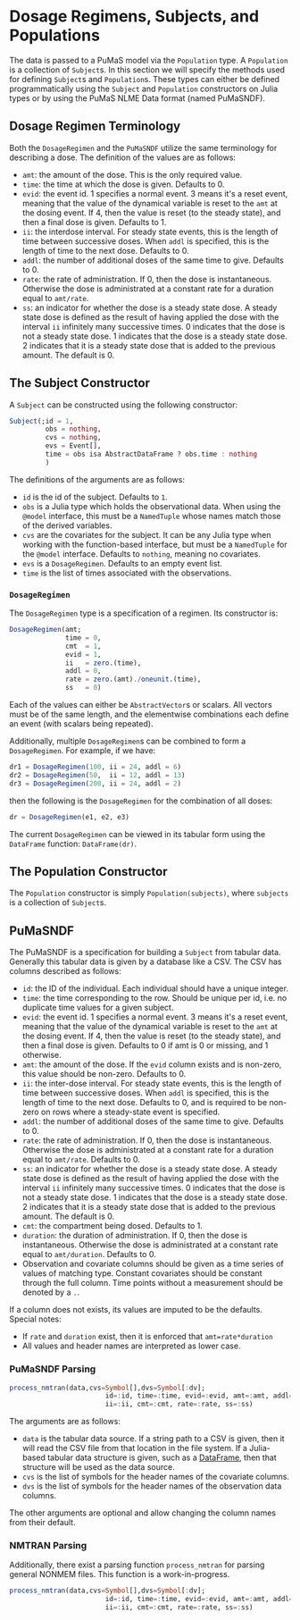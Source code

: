 # Dosage Regimens, Subjects, and Populations

The data is passed to a PuMaS model via the `Population` type. A `Population` is
a collection of `Subject`s. In this section we will specify the methods used
for defining `Subject`s and `Population`s. These types can either be defined
programmatically using the `Subject` and `Population` constructors on Julia types
or by using the PuMaS NLME Data format (named PuMaSNDF).

## Dosage Regimen Terminology

Both the `DosageRegimen` and the `PuMaSNDF` utilize the same terminology for
describing a dose. The definition of the values are as follows:

- `amt`: the amount of the dose. This is the only required value.
- `time`: the time at which the dose is given. Defaults to 0.
- `evid`: the event id. 1 specifies a normal event. 3 means it's a reset event,
  meaning that the value of the dynamical variable is reset to the `amt` at the
  dosing event. If 4, then the value is reset (to the steady state), and then
  a final dose is given. Defaults to 1.
- `ii`: the interdose interval. For steady state events, this is the length of
  time between successive doses. When `addl` is specified, this is the length
  of time to the next dose. Defaults to 0.
- `addl`: the number of additional doses of the same time to give. Defaults to 0.
- `rate`: the rate of administration. If 0, then the dose is instantaneous.
  Otherwise the dose is administrated at a constant rate for a duration equal
  to `amt/rate`.
- `ss`: an indicator for whether the dose is a steady state dose. A steady state
  dose is defined as the result of having applied the dose with the interval `ii`
  infinitely many successive times. 0 indicates that the dose is not a steady
  state dose. 1 indicates that the dose is a steady state dose. 2 indicates that
  it is a steady state dose that is added to the previous amount. The default
  is 0.

## The Subject Constructor

A `Subject` can be constructed using the following constructor:

```julia
Subject(;id = 1,
         obs = nothing,
         cvs = nothing,
         evs = Event[],
         time = obs isa AbstractDataFrame ? obs.time : nothing
         )
```

The definitions of the arguments are as follows:

- `id` is the id of the subject. Defaults to `1`.
- `obs` is a Julia type which holds the observational data. When using the
  `@model` interface, this must be a `NamedTuple` whose names match those
  of the derived variables.
- `cvs` are the covariates for the subject. It can be any Julia type when working
  with the function-based interface, but must be a `NamedTuple` for the `@model`
  interface. Defaults to `nothing`, meaning no covariates.
- `evs` is a `DosageRegimen`. Defaults to an empty event list.
- `time` is the list of times associated with the observations.

### `DosageRegimen`

The `DosageRegimen` type is a specification of a regimen. Its constructor is:

```julia
DosageRegimen(amt;
              time = 0,
              cmt  = 1,
              evid = 1,
              ii   = zero.(time),
              addl = 0,
              rate = zero.(amt)./oneunit.(time),
              ss   = 0)
```

Each of the values can either be `AbstractVector`s or scalars. All vectors must
be of the same length, and the elementwise combinations each define an event
(with scalars being repeated).

Additionally, multiple `DosageRegimen`s can be combined to form a `DosageRegimen`.
For example, if we have:

```julia
dr1 = DosageRegimen(100, ii = 24, addl = 6)
dr2 = DosageRegimen(50,  ii = 12, addl = 13)
dr3 = DosageRegimen(200, ii = 24, addl = 2)
```

then the following is the `DosageRegimen` for the combination of all doses:

```julia
dr = DosageRegimen(e1, e2, e3)
```

The current `DosageRegimen` can be viewed in its tabular form using the
`DataFrame` function: `DataFrame(dr)`.

## The Population Constructor

The `Population` constructor is simply `Population(subjects)`, where
`subjects` is a collection of `Subject`s.

## PuMaSNDF

The PuMaSNDF is a specification for building a `Subject` from
tabular data. Generally this tabular data is given by a database like a CSV.
The CSV has columns described as follows:

- `id`: the ID of the individual. Each individual should have a unique integer.
- `time`: the time corresponding to the row. Should be unique per id, i.e. no
  duplicate time values for a given subject.
- `evid`: the event id. 1 specifies a normal event. 3 means it's a reset event,
  meaning that the value of the dynamical variable is reset to the `amt` at the
  dosing event. If 4, then the value is reset (to the steady state), and then
  a final dose is given. Defaults to 0 if amt is 0 or missing, and 1 otherwise.
- `amt`: the amount of the dose. If the `evid` column exists and is non-zero,
  this value should be non-zero. Defaults to 0.
- `ii`: the inter-dose interval. For steady state events, this is the length of
  time between successive doses. When `addl` is specified, this is the length
  of time to the next dose. Defaults to 0, and is required to be non-zero on
  rows where a steady-state event is specified.  
- `addl`: the number of additional doses of the same time to give. Defaults to 0.
- `rate`: the rate of administration. If 0, then the dose is instantaneous.
  Otherwise the dose is administrated at a constant rate for a duration equal
  to `amt/rate`. Defaults to 0.
- `ss`: an indicator for whether the dose is a steady state dose. A steady state
  dose is defined as the result of having applied the dose with the interval `ii`
  infinitely many successive times. 0 indicates that the dose is not a steady
  state dose. 1 indicates that the dose is a steady state dose. 2 indicates that
  it is a steady state dose that is added to the previous amount. The default
  is 0.
- `cmt`: the compartment being dosed. Defaults to 1.
- `duration`: the duration of administration. If 0, then the dose is instantaneous.
  Otherwise the dose is administrated at a constant rate equal to `amt/duration`.
  Defaults to 0.
- Observation and covariate columns should be given as a time series of values
  of matching type. Constant covariates should be constant through the full
  column. Time points without a measurement should be denoted by a `.`.

If a column does not exists, its values are imputed to be the defaults.
Special notes:

- If `rate` and `duration` exist, then it is enforced that `amt=rate*duration`
- All values and header names are interpreted as lower case.

### PuMaSNDF Parsing

```julia
process_nmtran(data,cvs=Symbol[],dvs=Symbol[:dv];
                        id=:id, time=:time, evid=:evid, amt=:amt, addl=:addl,
                        ii=:ii, cmt=:cmt, rate=:rate, ss=:ss)
```

The arguments are as follows:

- `data` is the tabular data source. If a string path to a CSV is given, then
  it will read the CSV file from that location in the file system. If a Julia-based
  tabular data structure is given, such as a
  [DataFrame](http://juliadata.github.io/DataFrames.jl/stable/), then that
  structure will be used as the data source.
- `cvs` is the list of symbols for the header names of the covariate columns.
- `dvs` is the list of symbols for the header names of the observation data columns.

The other arguments are optional and allow changing the column names from their
default.

### NMTRAN Parsing

Additionally, there exist a parsing function `process_nmtran` for parsing
general NONMEM files. This function is a work-in-progress.

```julia
process_nmtran(data,cvs=Symbol[],dvs=Symbol[:dv];
                        id=:id, time=:time, evid=:evid, amt=:amt, addl=:addl,
                        ii=:ii, cmt=:cmt, rate=:rate, ss=:ss)
```
